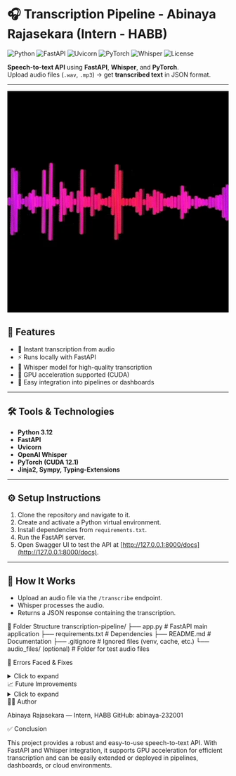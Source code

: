 # 🎧 Transcription Pipeline - Abinaya Rajasekara (Intern - HABB)  
![Python](https://img.shields.io/badge/Python-3.12-blue?logo=python&logoColor=white) 
![FastAPI](https://img.shields.io/badge/FastAPI-0.1.0-green?logo=fastapi&logoColor=white) 
![Uvicorn](https://img.shields.io/badge/Uvicorn-0.22.0-purple?logo=uvicorn&logoColor=white) 
![PyTorch](https://img.shields.io/badge/PyTorch-2.1.0-red?logo=pytorch&logoColor=white) 
![Whisper](https://img.shields.io/badge/Whisper-1.0-orange?logo=openai&logoColor=white) 
![License](https://img.shields.io/badge/License-MIT-blue)

**Speech-to-text API** using **FastAPI**, **Whisper**, and **PyTorch**.  
Upload audio files (`.wav`, `.mp3`) → get **transcribed text** in JSON format.

---

<p align="center">
  <img src="audio_gif.webp" width="600" alt="Audio transcription animation"/>
</p>

## 🚀 Features

- 🎤 Instant transcription from audio  
- ⚡ Runs locally with FastAPI  
- 🧠 Whisper model for high-quality transcription  
- 🚀 GPU acceleration supported (CUDA)  
- 🔗 Easy integration into pipelines or dashboards  

---

## 🛠️ Tools & Technologies

- **Python 3.12**  
- **FastAPI**  
- **Uvicorn**  
- **OpenAI Whisper**  
- **PyTorch (CUDA 12.1)**  
- **Jinja2, Sympy, Typing-Extensions**  

---

## ⚙️ Setup Instructions

1. Clone the repository and navigate to it.  
2. Create and activate a Python virtual environment.  
3. Install dependencies from `requirements.txt`.  
4. Run the FastAPI server.  
5. Open Swagger UI to test the API at [http://127.0.0.1:8000/docs](http://127.0.0.1:8000/docs).  

---

## 🧩 How It Works

- Upload an audio file via the `/transcribe` endpoint.  
- Whisper processes the audio.  
- Returns a JSON response containing the transcription.


📁 Folder Structure
transcription-pipeline/
├── app.py                  # FastAPI main application
├── requirements.txt        # Dependencies
├── README.md               # Documentation
├── .gitignore              # Ignored files (venv, cache, etc.)
└── audio_files/ (optional) # Folder for test audio files

🧠 Errors Faced & Fixes
<details> <summary>Click to expand</summary>
Step	Issue	Cause	Solution
1	Torch not using GPU	CUDA unavailable	Install GPU version
2	Dependency conflict	sympy version mismatch	Install compatible version: sympy==1.13.1
3	Whisper not found	ModuleNotFoundError	Install: pip install openai-whisper
4	App not starting	uvicorn missing	Install FastAPI & Uvicorn: pip install fastapi uvicorn
5	PowerShell venv issue	Could not activate	Use full path: .venv\Scripts\activate
6	Pip version warning	Version check error	Ignored (non-critical)
</details>
📈 Future Improvements
<details> <summary>Click to expand</summary>

Real-time streaming transcription

Speaker diarization (multi-voice detection)

Multi-language transcription support

Frontend interface for uploads & display

Cloud deployment (AWS / Azure / Streamlit)

</details>
🧑‍💻 Author

Abinaya Rajasekara — Intern, HABB
GitHub: abinaya-232001

✅ Conclusion

This project provides a robust and easy-to-use speech-to-text API.
With FastAPI and Whisper integration, it supports GPU acceleration for efficient transcription and can be easily extended or deployed in pipelines, dashboards, or cloud environments.
